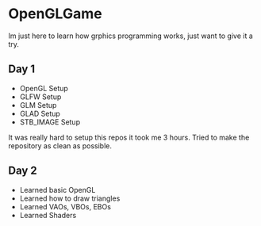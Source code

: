 # OpenGLGame

Im just here to learn how grphics programming works, just want to give it a try.

## Day 1
- OpenGL Setup
- GLFW Setup
- GLM Setup
- GLAD Setup
- STB_IMAGE Setup

It was really hard to setup this repos it took me 3 hours. Tried to make the repository as clean as possible.

## Day 2
- Learned basic OpenGL
- Learned how to draw triangles
- Learned VAOs, VBOs, EBOs
- Learned Shaders
